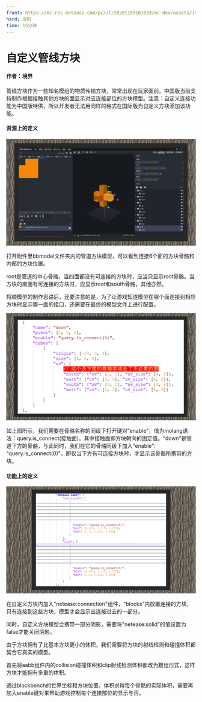 ```yaml
---
front: https://mc.res.netease.com/pc/zt/20201109161633/mc-dev/assets/img/3_1.f808b90b.jpg
hard: 进阶
time: 15分钟
---
```


# 自定义管线方块



#### 作者：境界



管线方块作为一些知名模组的物质传输方块，常常出现在玩家面前。中国版当前支持制作根据接触其他方块的面显示对应连接部位的方块模型。注意：自定义连接功能为中国版特供，所以开发者无法用同样的格式在国际版为自定义方块添加该功能。



#### 资源上的定义

![](./images/3_1.jpg)



打开附件里bbmodel文件夹内的管道方块模型，可以看到连接6个面的方块骨骼和内部的方块位置。

root是管道的中心骨骼，当四面都没有可连接的方块时，应当只显示root骨骼。当方块的南面有可连接的方块时，应显示root和south骨骼，其他亦然。

捋顺模型的制作思路后，还要注意的是，为了让游戏知道模型在哪个面连接到相应方块时显示哪一面的接口，还需要在最终的模型文件上进行配置。

![](./images/3_2.jpg)



如上图所示，我们需要在骨骼名称的同级下打开键对“enable”，值为molang语法：query.is_connect(接触面)。其中接触面即方块朝向的固定值。“down”是管道下方的骨骼，与此同时，我们在它的骨骼同级下加入"enable": "query.is_connect(0)"，即仅当下方有可连接方块时，才显示该骨骼所携带的方块。

 

#### 功能上的定义



![](./images/3_3.jpg)



在自定义方块内加入"netease:connection"组件，"blocks"内放置连接的方块，只有连接到这些方块，模型才会显示出连接过去的一部分。

同时，自定义方块模型会携带一部分阴影，需要将"netease:solid"的值设置为false才能关闭阴影。

由于方块拥有了比基本方块更小的体积，我们需要将方块的射线检测和碰撞体积都契合它真实的模型。

首先将aabb组件内的collision碰撞体积和clip射线检测体积都改为数组形式，这样方块才能拥有多重的体积。

通过blockbench的世界坐标和方块位置、体积求得每个骨骼的实际体积，需要再加入enable键对来帮助游戏控制每个连接部位的显示与否。